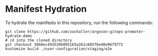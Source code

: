 # Manifest Hydration

To hydrate the manifests in this repository, run the following commands:

```shell
git clone https://github.com/zachaller/argocon-gitops-promoter-hydrate-demo
# cd into the cloned directory
git checkout 30b8ec493520b0951b5a261c685f6e40e9679772
kustomize build ./user-configuration/staging/e2e
```
